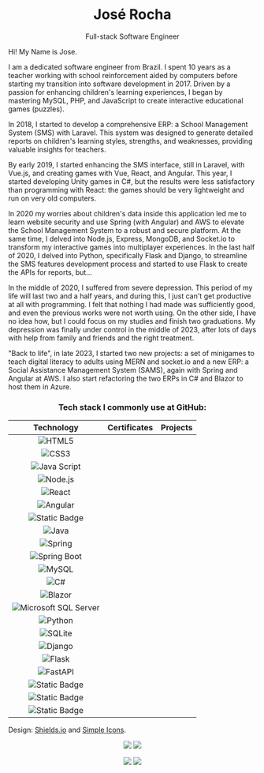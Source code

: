 <!-- ![Profile Banner](https://your-image-url.com) -->

<h1 align="center">José Rocha</h1>
<p align="center">Full-stack Software Engineer</p>

Hi! My Name is Jose.

I am a dedicated software engineer from Brazil. I spent 10 years as a teacher working with school reinforcement aided by computers before starting my transition into software development in 2017. Driven by a passion for enhancing children's learning experiences, I began by mastering MySQL, PHP, and JavaScript to create interactive educational games (puzzles).

In 2018, I started to develop a comprehensive ERP: a School Management System (SMS) with Laravel. This system was designed to generate detailed reports on children's learning styles, strengths, and weaknesses, providing valuable insights for teachers.

By early 2019, I started enhancing the SMS interface, still in Laravel, with Vue.js, and creating games with Vue, React, and Angular. This year, I started developing Unity games in C#, but the results were less satisfactory than programming with React: the games should be very lightweight and run on very old computers.

In 2020 my worries about children's data inside this application led me to learn website security and use Spring (with Angular) and AWS to elevate the School Management System to a robust and secure platform. At the same time, I delved into Node.js, Express, MongoDB, and Socket.io to transform my interactive games into multiplayer experiences. In the last half of 2020, I delved into Python, specifically Flask and Django, to streamline the SMS features development process and started to use Flask to create the APIs for reports, but...

In the middle of 2020, I suffered from severe depression. This period of my life will last two and a half years, and during this, I just can't get productive at all with programming. I felt that nothing I had made was sufficiently good, and even the previous works were not worth using. On the other side, I have no idea how, but I could focus on my studies and finish two graduations. My depression was finally under control in the middle of 2023, after lots of days with help from family and friends and the right treatment.

"Back to life", in late 2023, I started two new projects: a set of minigames to teach digital literacy to adults using MERN and socket.io and a new ERP: a Social Assistance Management System (SAMS), again with Spring and Angular at AWS. I also start refactoring the two ERPs in C# and Blazor to host them in Azure. 

<h3 align="center">Tech stack I commonly use at GitHub:</h3>

|                                                            **Technology**                                                             | **Certificates** | **Projects** |
| :-----------------------------------------------------------------------------------------------------------------------------------: | :--------------: | :----------: |
|                       ![HTML5](https://img.shields.io/badge/HTML-white?style=flat&logo=HTML5&logoColor=#E34F26)                       |                  |              |
|                       ![CSS3](https://img.shields.io/badge/CSS3-white?style=flat&logo=css3&logoColor=#1572B6)                       |                  |              |
|              ![Java Script](https://img.shields.io/badge/Java_Script-white?style=flat&logo=javascript&logoColor=#F7DF1E)              |                  |              |
|                   ![Node.js](https://img.shields.io/badge/Node.js-white?style=flat&logo=node.js&logoColor=#5FA04E)                    |                  |              |
|                      ![React](https://img.shields.io/badge/React-white?style=flat&logo=react&logoColor=#61DAFB)                       |                  |              |
|                     ![Angular](https://img.shields.io/badge/Angular-white?style=flat&logo=angular&logoColor=red)                      |                  |              |
|                  ![Static Badge](https://img.shields.io/badge/Vue.js-white?style=flat&logo=vue.js&logoColor=#4FC08D)                  |                  |              |
|                      ![Java](https://img.shields.io/badge/Java-white?style=flat&logo=openjdk&logoColor=#000000)                       |                  |              |
|                     ![Spring](https://img.shields.io/badge/Spring-white?style=flat&logo=spring&logoColor=#6DB33F)                     |                  |              |
|              ![Spring Boot](https://img.shields.io/badge/Spring_Boot-white?style=flat&logo=springboot&logoColor=#6DB33F)              |                  |              |
|                      ![MySQL](https://img.shields.io/badge/MySQL-white?style=flat&logo=mysql&logoColor=#4479A1)                       |                  |              |
|                         ![C#](https://img.shields.io/badge/C%23-white?style=flat&logo=c%23&logoColor=#512BD4)                         |                  |              |
|                     ![Blazor](https://img.shields.io/badge/Blazor-white?style=flat&logo=blazor&logoColor=#512BD4)                     |                  |              |
| ![Microsoft SQL Server](https://img.shields.io/badge/Microsoft_SQL_Server-white?style=flat&logo=microsoftsqlserver&logoColor=#CC2927) |                  |              |
|                     ![Python](https://img.shields.io/badge/Python-white?style=flat&logo=Python&logoColor=#3776AB)                     |                  |              |
|                     ![SQLite](https://img.shields.io/badge/SQLite-white?style=flat&logo=SQLite&logoColor=#003B57)                     |                  |              |
|                     ![Django](https://img.shields.io/badge/Django-white?style=flat&logo=django&logoColor=#092E20)                     |                  |              |
|                      ![Flask](https://img.shields.io/badge/Flask-white?style=flat&logo=flask&logoColor=#000000)                       |                  |              |
|                   ![FastAPI](https://img.shields.io/badge/FastAPI-white?style=flat&logo=fastapi&logoColor=#009688)                    |                  |              |
|              ![Static Badge](https://img.shields.io/badge/PostgreSQL-white?style=flat&logo=postgreSQL&logoColor=#4169E1)              |                  |              |
|                    ![Static Badge](https://img.shields.io/badge/PHP-white?style=flat&logo=php&logoColor=#777BB4)                    |                  |              |
|                ![Static Badge](https://img.shields.io/badge/Laravel-white?style=flat&logo=laravel&logoColor=#FF2D20)                |                  |              |

Design: [Shields.io](https://shields.io/badges) and [Simple Icons](https://simpleicons.org/).
</div>

<!--
<h3 align="center">WakaTime</h3>

<p align="center">
  <a href="https://github.com/anuraghazra/github-readme-stats#gh-light-mode-only"><img src="https://github-readme-stats.vercel.app/api/wakatime?username=candidoroch&langs_count=5&range=last_7_days"/></a>
  <a href="https://github.com/anuraghazra/github-readme-stats#gh-dark-mode-only"><img src="https://github-readme-stats.vercel.app/api/wakatime?username=candidoroch&langs_count=5&theme=dark&range=last_7_days"/></a>
</p>
<p align="center">
  <a href="https://wakatime.com/@candidoroch#gh-light-mode-only"><img src="https://wakatime.com/share/@candidoroch/30771b46-9a7e-4154-81a4-a2d562b59c08.svg" /></a>
  <a href="https://wakatime.com/@candidoroch#gh-dark-mode-only"><img src="https://wakatime.com/share/@candidoroch/e6e2d60f-a532-493c-b11f-caec5da73a5d.svg" /></a>
</p>
-->

<p align="center">
  <a href="https://github.com/anuraghazra/github-readme-stats#gh-light-mode-only"><img src="https://github-readme-stats.vercel.app/api?username=jrocha-dev&show_icons=true&count_private=true" /></a>
  <a href="https://github.com/anuraghazra/github-readme-stats#gh-dark-mode-only"><img src="https://github-readme-stats.vercel.app/api?username=jrocha-dev&show_icons=true&count_private=true&theme=dark" /></a>
</p>

<p align="center">
  <a href="https://github.com/anuraghazra/github-readme-stats#gh-light-mode-only"><img src="https://github-readme-stats.vercel.app/api/top-langs/?username=jrocha-dev&layout=compact&langs_count=8" /></a>
  <a href="https://github.com/anuraghazra/github-readme-stats#gh-dark-mode-only"><img src="https://github-readme-stats.vercel.app/api/top-langs/?username=jrocha-dev&layout=compact&langs_count=8&theme=dark" /></a>
</p>

<!--
[![Top Langs](https://github-readme-stats.vercel.app/api/top-langs/?username=jrocha-dev&layout=donut)](https://github.com/anuraghazra/github-readme-stats)
-->
